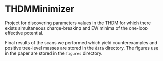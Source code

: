 # THDMMinimizer

Project for discovering parameters values in the THDM for which there exists
simultaneous charge-breaking and EW minima of the one-loop effective potential.

Final results of the scans we performed which yield counterexamples and
positive tree-level masses are stored in the `data` directory. The figures use
in the paper are stored in the `figures` directory.
